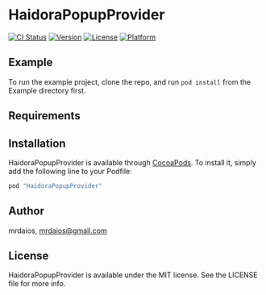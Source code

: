 # HaidoraPopupProvider

[![CI Status](http://img.shields.io/travis/mrdaios/HaidoraPopupProvider.svg?style=flat)](https://travis-ci.org/mrdaios/HaidoraPopupProvider)
[![Version](https://img.shields.io/cocoapods/v/HaidoraPopupProvider.svg?style=flat)](http://cocoapods.org/pods/HaidoraPopupProvider)
[![License](https://img.shields.io/cocoapods/l/HaidoraPopupProvider.svg?style=flat)](http://cocoapods.org/pods/HaidoraPopupProvider)
[![Platform](https://img.shields.io/cocoapods/p/HaidoraPopupProvider.svg?style=flat)](http://cocoapods.org/pods/HaidoraPopupProvider)

## Example

To run the example project, clone the repo, and run `pod install` from the Example directory first.

## Requirements

## Installation

HaidoraPopupProvider is available through [CocoaPods](http://cocoapods.org). To install
it, simply add the following line to your Podfile:

```ruby
pod "HaidoraPopupProvider"
```

## Author

mrdaios, mrdaios@gmail.com

## License

HaidoraPopupProvider is available under the MIT license. See the LICENSE file for more info.
